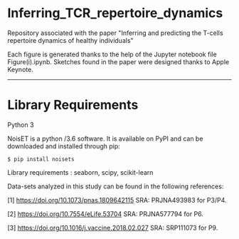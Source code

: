 # Inferring_TCR_repertoire_dynamics
Repository associated with the paper "Inferring and predicting the T-cells repertoire dynamics of healthy individuals"

Each figure is generated thanks to the help of the Jupyter notebook file Figure(i).ipynb. Sketches found in the paper were designed thanks to Apple Keynote.

----------------------------------------------------------------------------------------------------------------------------

# Library Requirements

Python 3 

NoisET is a python /3.6 software. It is available on PyPI and can be downloaded and installed through pip:
```console
$ pip install noisets
```
Library requirements : seaborn, scipy, scikit-learn

Data-sets analyzed in this study can be found in the following references:

[1] https://doi.org/10.1073/pnas.1809642115 SRA: PRJNA493983 for P3/P4. 

[2] https://doi.org/10.7554/eLife.53704 SRA: PRJNA577794 for P6. 

[3] https://doi.org/10.1016/j.vaccine.2018.02.027 SRA: SRP111073 for P9.
